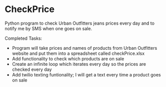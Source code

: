 # CheckPrice
Python program to check Urban Outfitters jeans prices every day and to notify me by SMS when one goes on sale.

Completed Tasks:
- Program will take prices and names of products from Urban Outfitters website and put them into a spreadsheet called checkPrice.xlsx
- Add functionality to check which products are on sale
- Create an infinite loop which iterates every day so the prices are checked every day
- Add twilio texting funtionality; I will get a text every time a product goes on sale

